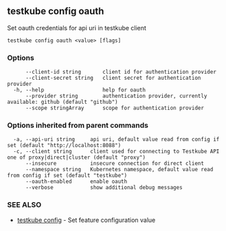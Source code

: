 ## testkube config oauth

Set oauth credentials for api uri in testkube client

```
testkube config oauth <value> [flags]
```

### Options

```
      --client-id string       client id for authentication provider
      --client-secret string   client secret for authentication provider
  -h, --help                   help for oauth
      --provider string        authentication provider, currently available: github (default "github")
      --scope stringArray      scope for authentication provider
```

### Options inherited from parent commands

```
  -a, --api-uri string     api uri, default value read from config if set (default "http://localhost:8088")
  -c, --client string      client used for connecting to Testkube API one of proxy|direct|cluster (default "proxy")
      --insecure           insecure connection for direct client
      --namespace string   Kubernetes namespace, default value read from config if set (default "testkube")
      --oauth-enabled      enable oauth
      --verbose            show additional debug messages
```

### SEE ALSO

* [testkube config](testkube_config.md)	 - Set feature configuration value

